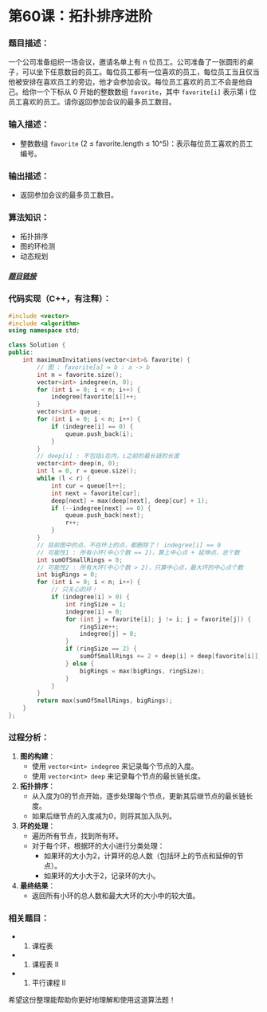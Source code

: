 # 第60课：拓扑排序进阶

### **题目描述：**

一个公司准备组织一场会议，邀请名单上有 n 位员工。公司准备了一张圆形的桌子，可以坐下任意数目的员工。每位员工都有一位喜欢的员工，每位员工当且仅当他被安排在喜欢员工的旁边，他才会参加会议。每位员工喜欢的员工不会是他自己。给你一个下标从 0 开始的整数数组 `favorite`，其中 `favorite[i]` 表示第 i 位员工喜欢的员工。请你返回参加会议的最多员工数目。

### **输入描述：**

- 整数数组 `favorite` (2 ≤ favorite.length ≤ 10^5)：表示每位员工喜欢的员工编号。

### **输出描述：**

- 返回参加会议的最多员工数目。

### 算法知识：

- 拓扑排序
- 图的环检测
- 动态规划

##### [题目链接](https://leetcode.cn/problems/maximum-employees-to-be-invited-to-a-meeting/)

### 代码实现（C++，有注释）：

```cpp
#include <vector>
#include <algorithm>
using namespace std;

class Solution {
public:
    int maximumInvitations(vector<int>& favorite) {
        // 图 : favorite[a] = b : a -> b
        int n = favorite.size();
        vector<int> indegree(n, 0);
        for (int i = 0; i < n; i++) {
            indegree[favorite[i]]++;
        }
        vector<int> queue;
        for (int i = 0; i < n; i++) {
            if (indegree[i] == 0) {
                queue.push_back(i);
            }
        }
        // deep[i] : 不包括i在内，i之前的最长链的长度
        vector<int> deep(n, 0);
        int l = 0, r = queue.size();
        while (l < r) {
            int cur = queue[l++];
            int next = favorite[cur];
            deep[next] = max(deep[next], deep[cur] + 1);
            if (--indegree[next] == 0) {
                queue.push_back(next);
                r++;
            }
        }
        // 目前图中的点，不在环上的点，都删除了！ indegree[i] == 0
        // 可能性1 : 所有小环(中心个数 == 2)，算上中心点 + 延伸点，总个数
        int sumOfSmallRings = 0;
        // 可能性2 : 所有大环(中心个数 > 2)，只算中心点，最大环的中心点个数
        int bigRings = 0;
        for (int i = 0; i < n; i++) {
            // 只关心的环！
            if (indegree[i] > 0) {
                int ringSize = 1;
                indegree[i] = 0;
                for (int j = favorite[i]; j != i; j = favorite[j]) {
                    ringSize++;
                    indegree[j] = 0;
                }
                if (ringSize == 2) {
                    sumOfSmallRings += 2 + deep[i] + deep[favorite[i]];
                } else {
                    bigRings = max(bigRings, ringSize);
                }
            }
        }
        return max(sumOfSmallRings, bigRings);
    }
};
```

### 过程分析：

1. **图的构建**：
   - 使用 `vector<int> indegree` 来记录每个节点的入度。
   - 使用 `vector<int> deep` 来记录每个节点的最长链长度。
2. **拓扑排序**：
   - 从入度为0的节点开始，逐步处理每个节点，更新其后继节点的最长链长度。
   - 如果后继节点的入度减为0，则将其加入队列。
3. **环的处理**：
   - 遍历所有节点，找到所有环。
   - 对于每个环，根据环的大小进行分类处理：
     - 如果环的大小为2，计算环的总人数（包括环上的节点和延伸的节点）。
     - 如果环的大小大于2，记录环的大小。
4. **最终结果**：
   - 返回所有小环的总人数和最大大环的大小中的较大值。

### 相关题目：

- 1. 课程表
- 1. 课程表 II
- 1. 平行课程 II

希望这份整理能帮助你更好地理解和使用这道算法题！